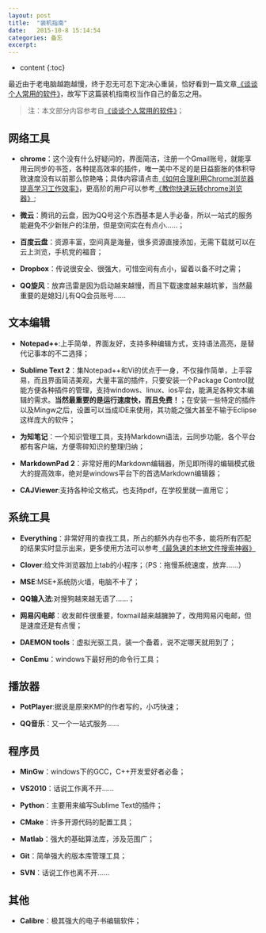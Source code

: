 ```yaml
---
layout: post
title:  "装机指南"
date:   2015-10-8 15:14:54
categories: 备忘
excerpt: 
---
```



* content
{:toc}

最近由于老电脑越跑越慢，终于忍无可忍下定决心重装，恰好看到一篇文章[《谈谈个人常用的软件》](http://jianshu.io/p/01acf2aa5b24)，故写下这篇装机指南权当作自己的备忘之用。

>注：本文部分内容参考自[《谈谈个人常用的软件》](http://jianshu.io/p/01acf2aa5b24)；

## 网络工具
- **chrome**：这个没有什么好疑问的，界面简洁，注册一个Gmail账号，就能享用云同步的书签，各种提高效率的插件，唯一美中不足的是日益膨胀的体积导致速度没有以前那么惊艳咯；具体内容请点击[《如何合理利用Chrome浏览器提高学习工作效率》](http://jianshu.io/p/ac37887bd773)，更高阶的用户可以参考[《教你快速玩转chrome浏览器》](http://jianshu.io/p/8819496c1c86);

- **微云**：腾讯的云盘，因为QQ号这个东西基本是人手必备，所以一站式的服务能避免不少新账户的注册，但是空间实在有点小……；

- **百度云盘**：资源丰富，空间真是海量，很多资源直接添加，无需下载就可以在云上浏览，手机党的福音；

- **Dropbox**：传说很安全、很强大，可惜空间有点小，留着以备不时之需；

- **QQ旋风**：放弃迅雷是因为启动越来越慢，而且下载速度越来越坑爹，当然最重要的是媳妇儿有QQ会员账号……

## 文本编辑
- **Notepad++**:上手简单，界面友好，支持多种编辑方式，支持语法高亮，是替代记事本的不二选择；

- **Sublime Text 2**：集Notepad++和Vi的优点于一身，不仅操作简单，上手容易，而且界面简洁美观，大量丰富的插件，只要安装一个Package Control就能方便各种插件的管理，支持windows、linux、ios平台，能满足各种文本编辑的需求。**当然最重要的是运行速度快，而且免费！**；在安装一些特定的插件以及Mingw之后，设置可以当成IDE来使用，其功能之强大甚至不输于Eclipse这样庞大的软件；

- **为知笔记**：一个知识管理工具，支持Markdown语法，云同步功能，各个平台都有客户端，方便零碎知识的整理归纳；

- **MarkdownPad 2**：非常好用的Markdown编辑器，所见即所得的编辑模式极大的提高效率，绝对是windows平台下的首选Markdown编辑器；

- **CAJViewer**:支持各种论文格式，也支持pdf，在学校里就一直用它；

## 系统工具
- **Everything**：非常好用的查找工具，所占的额外内存也不多，能将所有匹配的结果实时显示出来，更多使用方法可以参考[《最急速的本地文件搜索神器》](http://xuyazhou.com/archives/200)

- **Clover**:给文件浏览器加上tab的小程序；（PS：拖慢系统速度，放弃……）

- **MSE**:MSE+系统防火墙，电脑不卡了；

- **QQ输入法**:对搜狗越来越无语了……；

- **网易闪电邮**：收发邮件很重要，foxmail越来越臃肿了，改用网易闪电邮，但是速度还是有点慢；

- **DAEMON tools**：虚拟光驱工具，装一个备着，说不定哪天就用到了；

- **ConEmu**：windows下最好用的命令行工具；

## 播放器
- **PotPlayer**:据说是原来KMP的作者写的，小巧快速；

- **QQ音乐**：又一个一站式服务……

## 程序员
- **MinGw**：windows下的GCC，C++开发爱好者必备；

- **VS2010**：话说工作离不开……

- **Python**：主要用来编写Sublime Text的插件；

- **CMake**：许多开源代码的配置工具；

- **Matlab**：强大的基础算法库，涉及范围广；

- **Git**：简单强大的版本库管理工具；

- **SVN**：话说工作也离不开……

## 其他

- **Calibre**：极其强大的电子书编辑软件；